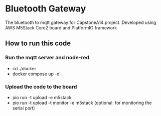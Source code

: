 # Bluetooth Gateway
The bluetooth to mqtt gateway for CapstoneA14 project. Developed using AWS M5Stack Core2 board and PlatformIO framework

## How to run this code
### Run the mqtt server and node-red
- cd ./docker
- docker compose up -d
### Upload the code to the board
- pio run -t upload -e m5stack
- pio run -t upload -t monitor -e m5stack (optional: for monitoring the serial port)